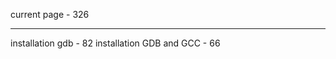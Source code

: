current page		 - 326
______________________________
installation gdb	 - 82
installation GDB and GCC - 66
